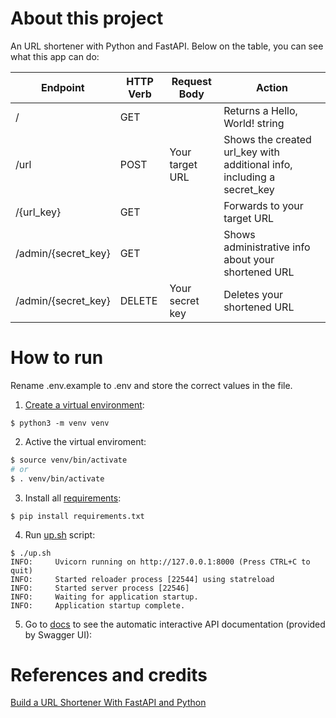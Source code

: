 # About this project

An URL shortener with Python and FastAPI. Below on the table, you can see what this app can do:

| Endpoint            | HTTP Verb | Request Body    | Action                                                                 |
| ------------------- | --------- | --------------- | ---------------------------------------------------------------------- |
| /                   | GET       |                 | Returns a Hello, World! string                                         |
| /url                | POST      | Your target URL | Shows the created url_key with additional info, including a secret_key |
| /{url_key}          | GET       |                 | Forwards to your target URL                                            |
| /admin/{secret_key} | GET       |                 | Shows administrative info about your shortened URL                     |
| /admin/{secret_key} | DELETE    | Your secret key | Deletes your shortened URL                                             |

# How to run

Rename .env.example to .env and store the correct values in the file.

1. [Create a virtual environment](https://docs.python.org/3/library/venv.html):

```
$ python3 -m venv venv
```

2. Active the virtual enviroment:

```bash
$ source venv/bin/activate
# or
$ . venv/bin/activate
```

3. Install all [requirements](/requirements.txt):

```
$ pip install requirements.txt
```

4. Run [up.sh](/up.sh) script:

```
$ ./up.sh
INFO:     Uvicorn running on http://127.0.0.1:8000 (Press CTRL+C to quit)
INFO:     Started reloader process [22544] using statreload
INFO:     Started server process [22546]
INFO:     Waiting for application startup.
INFO:     Application startup complete.
```

5. Go to [docs](http://localhost:8000/docs) to see the automatic interactive API documentation (provided by Swagger UI):

# References and credits

[Build a URL Shortener With FastAPI and Python](https://realpython.com/build-a-python-url-shortener-with-fastapi/?utm_source=notification_summary&utm_medium=email&utm_campaign=2022-05-18)
